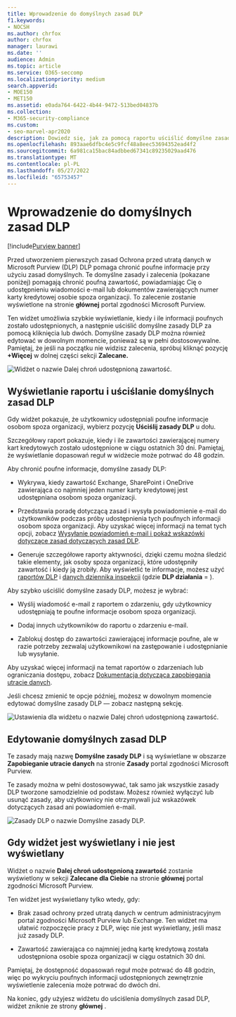 ```yaml
---
title: Wprowadzenie do domyślnych zasad DLP
f1.keywords:
- NOCSH
ms.author: chrfox
author: chrfox
manager: laurawi
ms.date: ''
audience: Admin
ms.topic: article
ms.service: O365-seccomp
ms.localizationpriority: medium
search.appverid:
- MOE150
- MET150
ms.assetid: e0ada764-6422-4b44-9472-513bed04837b
ms.collection:
- M365-security-compliance
ms.custom:
- seo-marvel-apr2020
description: Dowiedz się, jak za pomocą raportu uściślić domyślne zasady ochrony przed utratą danych (DLP) w organizacji.
ms.openlocfilehash: 893aae6dfbc4e5c9fcf48a8eec53694352ead4f2
ms.sourcegitcommit: 6a981ca15bac84adbbed67341c89235029aad476
ms.translationtype: MT
ms.contentlocale: pl-PL
ms.lasthandoff: 05/27/2022
ms.locfileid: "65753457"
---
```

# <a name="get-started-with-the-default-dlp-policy"></a>Wprowadzenie do domyślnych zasad DLP

[!include[Purview banner](../includes/purview-rebrand-banner.md)]

Przed utworzeniem pierwszych zasad Ochrona przed utratą danych w Microsoft Purview (DLP) DLP pomaga chronić poufne informacje przy użyciu zasad domyślnych. Te domyślne zasady i zalecenia (pokazane poniżej) pomagają chronić poufną zawartość, powiadamiając Cię o udostępnieniu wiadomości e-mail lub dokumentów zawierających numer karty kredytowej osobie spoza organizacji. To zalecenie zostanie wyświetlone na stronie **głównej** portal zgodności Microsoft Purview. 
  
Ten widżet umożliwia szybkie wyświetlanie, kiedy i ile informacji poufnych zostało udostępnionych, a następnie uściślić domyślne zasady DLP za pomocą kliknięcia lub dwóch. Domyślne zasady DLP można również edytować w dowolnym momencie, ponieważ są w pełni dostosowywalne. Pamiętaj, że jeśli na początku nie widzisz zalecenia, spróbuj kliknąć pozycję **+Więcej** w dolnej części sekcji **Zalecane.** 
  
![Widżet o nazwie Dalej chroń udostępnioną zawartość.](../media/2bae6dbc-cc92-4f35-b54c-c36e60226b5b.png)
  
## <a name="view-the-report-and-refine-the-default-dlp-policy"></a>Wyświetlanie raportu i uściślanie domyślnych zasad DLP

Gdy widżet pokazuje, że użytkownicy udostępniali poufne informacje osobom spoza organizacji, wybierz pozycję **Uściślij zasady DLP** u dołu. 
  
Szczegółowy raport pokazuje, kiedy i ile zawartości zawierającej numery kart kredytowych zostało udostępnione w ciągu ostatnich 30 dni. Pamiętaj, że wyświetlanie dopasowań reguł w widżecie może potrwać do 48 godzin.
  
Aby chronić poufne informacje, domyślne zasady DLP:
  
- Wykrywa, kiedy zawartość Exchange, SharePoint i OneDrive zawierająca co najmniej jeden numer karty kredytowej jest udostępniana osobom spoza organizacji.
    
- Przedstawia poradę dotyczącą zasad i wysyła powiadomienie e-mail do użytkowników podczas próby udostępnienia tych poufnych informacji osobom spoza organizacji. Aby uzyskać więcej informacji na temat tych opcji, zobacz [Wysyłanie powiadomień e-mail i pokaż wskazówki dotyczące zasad dotyczących zasad DLP](use-notifications-and-policy-tips.md).
    
- Generuje szczegółowe raporty aktywności, dzięki czemu można śledzić takie elementy, jak osoby spoza organizacji, które udostępniły zawartość i kiedy ją zrobiły. Aby wyświetlić te informacje, możesz użyć [raportów DLP](view-the-dlp-reports.md) i [danych dziennika inspekcji](search-the-audit-log-in-security-and-compliance.md) (gdzie **DLP działania** = ).
    
Aby szybko uściślić domyślne zasady DLP, możesz je wybrać:
  
- Wyślij wiadomość e-mail z raportem o zdarzeniu, gdy użytkownicy udostępniają te poufne informacje osobom spoza organizacji.
    
- Dodaj innych użytkowników do raportu o zdarzeniu e-mail.
    
- Zablokuj dostęp do zawartości zawierającej informacje poufne, ale w razie potrzeby zezwalaj użytkownikowi na zastępowanie i udostępnianie lub wysyłanie.
    
Aby uzyskać więcej informacji na temat raportów o zdarzeniach lub ograniczania dostępu, zobacz [Dokumentacja dotycząca zapobiegania utracie danych](data-loss-prevention-policies.md).
  
Jeśli chcesz zmienić te opcje później, możesz w dowolnym momencie edytować domyślne zasady DLP — zobacz następną sekcję.
  
![Ustawienia dla widżetu o nazwie Dalej chroń udostępnioną zawartość.](../media/dad30a84-2715-4c0a-a5c5-44d85492363e.png)
  
## <a name="edit-the-default-dlp-policy"></a>Edytowanie domyślnych zasad DLP

Te zasady mają nazwę **Domyślne zasady DLP** i są wyświetlane w obszarze **Zapobieganie utracie danych** na stronie **Zasady** portal zgodności Microsoft Purview. 
  
Te zasady można w pełni dostosowywać, tak samo jak wszystkie zasady DLP tworzone samodzielnie od podstaw. Możesz również wyłączyć lub usunąć zasady, aby użytkownicy nie otrzymywali już wskazówek dotyczących zasad ani powiadomień e-mail.
  
![Zasady DLP o nazwie Domyślne zasady DLP.](../media/260731e8-4d57-4c98-abec-07b052ec48d5.png)
  
## <a name="when-the-widget-does-and-does-not-appear"></a>Gdy widżet jest wyświetlany i nie jest wyświetlany

Widżet o nazwie **Dalej chroń udostępnioną zawartość** zostanie wyświetlony w sekcji **Zalecane dla Ciebie** na stronie **głównej** portal zgodności Microsoft Purview. 
  
Ten widżet jest wyświetlany tylko wtedy, gdy:
  
- Brak zasad ochrony przed utratą danych w centrum administracyjnym portal zgodności Microsoft Purview lub Exchange. Ten widżet ma ułatwić rozpoczęcie pracy z DLP, więc nie jest wyświetlany, jeśli masz już zasady DLP.
    
- Zawartość zawierająca co najmniej jedną kartę kredytową została udostępniona osobie spoza organizacji w ciągu ostatnich 30 dni.
    
Pamiętaj, że dostępność dopasowań reguł może potrwać do 48 godzin, więc po wykryciu poufnych informacji udostępnionych zewnętrznie wyświetlenie zalecenia może potrwać do dwóch dni.
  
Na koniec, gdy użyjesz widżetu do uściślenia domyślnych zasad DLP, widżet zniknie ze strony **głównej** . 
  

